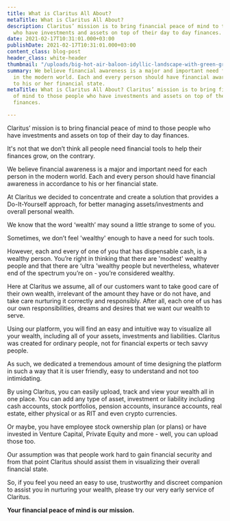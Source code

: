 ```yaml
---
title: What is Claritus All About?
metaTitle: What is Claritus All About?
description: Claritus’ mission is to bring financial peace of mind to those people
  who have investments and assets on top of their day to day finances.
date: 2021-02-17T10:31:01.000+03:00
publishDate: 2021-02-17T10:31:01.000+03:00
content_class: blog-post
header_class: white-header
thumbnail: "/uploads/big-hot-air-baloon-idyllic-landscape-with-green-grass-covered-morning-mountains-2-1.png"
summary: We believe financial awareness is a major and important need for each person
  in the modern world. Each and every person should have financial awareness in accordance
  to his or her financial state.
metaTitle: What is Claritus All About? Claritus’ mission is to bring financial peace
  of mind to those people who have investments and assets on top of their day to day
  finances.

---
```


Claritus’ mission is to bring financial peace of mind to those people who have investments and assets on top of their day to day finances.

It's not that we don’t think all people need financial tools to help their finances grow, on the contrary.

We believe financial awareness is a major and important need for each person in the modern world. Each and every person should have financial awareness in accordance to his or her financial state.

At Claritus we decided to concentrate and create a solution that provides a Do-It-Yourself approach, for better managing assets/investments and overall personal wealth.

We know that the word ‘wealth’ may sound a little strange to some of you.

Sometimes, we don’t feel 'wealthy' enough to have a need for such tools.

However, each and every of one of you that has dispensable cash, is a wealthy person. You’re right in thinking that there are 'modest' wealthy people and that there are ‘ultra 'wealthy people but nevertheless, whatever end of the spectrum you’re on - you’re considered wealthy.

Here at Claritus we assume, all of our customers want to take good care of their own wealth, irrelevant of the amount they have or do not have, and take care nurturing it correctly and responsibly. After all, each one of us has our own responsibilities, dreams and desires that we want our wealth to serve.

Using our platform, you will find an easy and intuitive way to visualize all your wealth, including all of your assets, investments and liabilities. Claritus was created for ordinary people, not for financial experts or tech savvy people.

As such, we dedicated a tremendous amount of time designing the platform in such a way that it is user friendly, easy to understand and not too intimidating.

By using Claritus, you can easily upload, track and view your wealth all in one place. You can add any type of asset, investment or liability including cash accounts, stock portfolios, pension accounts, insurance accounts, real estate, either physical or as RIT and even crypto currencies.

Or maybe, you have employee stock ownership plan (or plans) or have invested in Venture Capital, Private Equity and more - well, you can upload those too.

Our assumption was that people work hard to gain financial security and from that point Claritus should assist them in visualizing their overall financial state.

So, if you feel you need an easy to use, trustworthy and discreet companion to assist you in nurturing your wealth, please try our very early service of Claritus.

**Your financial peace of mind is our mission.**